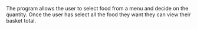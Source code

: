 The program allows the user to select food from a menu and decide on the quantity. Once the user has select all the food they want they can view their basket total. 